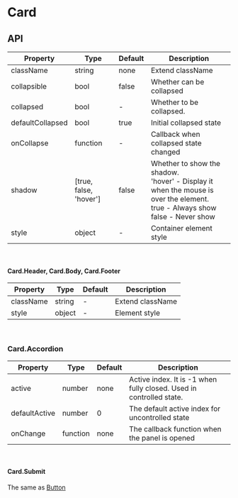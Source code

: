 # Card

<example />

## API

| Property | Type | Default | Description |
| --- | --- | --- | --- |
| className | string | none | Extend className |
| collapsible | bool | false | Whether can be collapsed |
| collapsed | bool | - | Whether to be collapsed. |
| defaultCollapsed | bool | true | Initial collapsed state |
| onCollapse | function | - | Callback when collapsed state changed |
| shadow | \[true, false, 'hover'] | false | Whether to show the shadow.<br />'hover' - Display it when the mouse is over the element.<br />true - Always show<br />false - Never show |
| style | object | - | Container element style |

<br />

#### Card.Header, Card.Body, Card.Footer

| Property | Type | Default | Description |
| --- | --- | --- | --- |
| className | string | - | Extend className |
| style | object | - | Element style |

<br />

### Card.Accordion

| Property | Type | Default | Description |
| --- | --- | --- | --- |
| active | number | none | Active index. It is -1 when fully closed. Used in controlled state. |
| defaultActive | number | 0 | The default active index for uncontrolled state |
| onChange | function | none | The callback function when the panel is opened |

<br />

#### Card.Submit

The same as [Button](/components/Button)